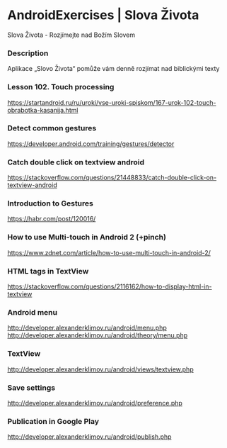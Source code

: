 # AndroidExercises | Slova Života
Slova Života - Rozjímejte nad Božím Slovem

### Description
Aplikace „Slovo Života“ pomůže vám denně rozjímat nad biblickými texty

### Lesson 102. Touch processing
https://startandroid.ru/ru/uroki/vse-uroki-spiskom/167-urok-102-touch-obrabotka-kasanija.html

### Detect common gestures
https://developer.android.com/training/gestures/detector

### Catch double click on textview android
https://stackoverflow.com/questions/21448833/catch-double-click-on-textview-android

### Introduction to Gestures
https://habr.com/post/120016/

### How to use Multi-touch in Android 2 (+pinch)
https://www.zdnet.com/article/how-to-use-multi-touch-in-android-2/

### HTML tags in TextView
https://stackoverflow.com/questions/2116162/how-to-display-html-in-textview

### Android menu
http://developer.alexanderklimov.ru/android/menu.php
http://developer.alexanderklimov.ru/android/theory/menu.php

### TextView
http://developer.alexanderklimov.ru/android/views/textview.php

### Save settings
http://developer.alexanderklimov.ru/android/preference.php

### Publication in Google Play
http://developer.alexanderklimov.ru/android/publish.php
